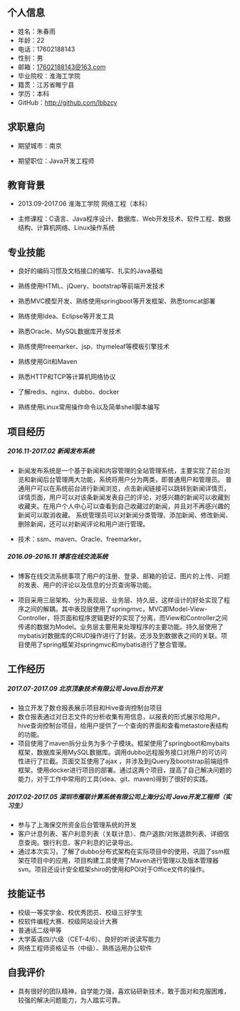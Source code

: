 ## 个人信息

- 姓名：朱春雨
- 年龄：22
- 电话：17602188143
- 性别：男
- 邮箱：17602188143@163.com
- 毕业院校：淮海工学院
- 籍贯：江苏省睢宁县
- 学历：本科
- GitHub：http://github.com/lbbzcy

## 求职意向

- 期望城市：南京

- 期望职位：Java开发工程师

## 教育背景

- 2013.09-2017.06		淮海工学院		网络工程（本科）

- 主修课程：C语言、Java程序设计、数据库、Web开发技术、软件工程、数据结构、计算机网络、Linux操作系统

## 专业技能

- 良好的编码习惯及文档接口的编写、扎实的Java基础

- 熟练使用HTML、jQuery、bootstrap等前端开发技术

- 熟悉MVC模型开发、熟练使用springboot等开发框架、熟悉tomcat部署

- 熟练使用Idea、Eclipse等开发工具

- 熟悉Oracle、MySQL数据库开发技术

- 熟练使用freemarker、jsp、thymeleaf等模板引擎技术

- 熟练使用Git和Maven

- 熟悉HTTP和TCP等计算机网络协议

- 了解redis、nginx、dubbo、docker

- 熟练使用Linux常用操作命令以及简单shell脚本编写


## 项目经历

##### 2016.11-2017.02			新闻发布系统 
- 新闻发布系统是一个基于新闻和内容管理的全站管理系统，主要实现了前台浏览和新闻后台管理两大功能，系统将用户分为两类，即普通用户和管理员。 普通用户可以在系统前台进行新闻浏览，点击新闻链接可以跳转到新闻详情页，详情页面，用户可以对该条新闻发表自己的评论，对感兴趣的新闻可以收藏到收藏夹。在用户个人中心可以查看到自己收藏过的新闻，并且对不再感兴趣的新闻可以取消收藏。 系统管理员可以对新闻分类管理、添加新闻、修改新闻、删除新闻，还可以对新闻评论和用户进行管理。

- 技术：ssm、maven、Oracle、freemarker。


##### 2016.09-2016.11		       博客在线交流系统


- 博客在线交流系统事项了用户的注册、登录、邮箱的验证、图片的上传、问题的发表、用户的评论以及信息的分页查询等功能。

- 项目采用三层架构、分为表现层、业务层、持久层，这样设计的好处实现了程序之间的解耦。其中表现层使用了springmvc，MVC即Model-View-Controller，将页面和程序逻辑更好的实现了分离，而View和Controller之间传递的数据为Model。业务层主要用来处理程序的主要功能。持久层使用了mybatis对数据库的CRUD操作进行了封装。还涉及到数据表之间的关联。项目使用了spring框架对springmvc和mybatis进行了整合管理。


## 工作经历

##### 2017.07-2017.09             北京顶象技术有限公司                           Java后台开发

- 独立开发了数仓报表展示项目和Hive查询控制台项目
- 数仓报表通过对日志文件的分析收集有用信息，以报表的形式展示给用户。hive查询控制台项目，给用户提供了一个查询的界面和查看metastore表结构的功能。
- 项目使用了maven拆分业务为多个子模块。框架使用了springboot和mybaits 框架，数据库采用MySQL数据库。调用dubbo远程服务接口对用户的可访问性进行了拦截。页面交互使用了ajax ，并涉及到jQuery及bootstrap前端组件框架。使用docker进行项目的部署。通过这两个项目，提高了自己解决问题的能力，对于工作中常用的工具(idea、git、maven)得到了很好的实践。

##### 2017.02-2017.05             深圳市雁联计算系统有限公司上海分公司           Java开发工程师（实习生）

- 参与了上海保交所资金后台管理系统的开发
- 客户计息列表、客户利息列表（关联计息）、商户退款/对账退款列表、详细信息查询。银行利息、客户利息的记录导出。
- 通过本次实习，了解了dubbo分布式架构在实际项目中的使用，巩固了ssm框架在项目中的应用，项目构建工具使用了Maven进行管理以及版本管理器svn。项目还设计安全框架shiro的使用和POI对于Office文件的操作。

## 技能证书

- 校级一等奖学金、校优秀团员、校级三好学生
- 校软件编程大赛、校级网站设计大赛
- 普通话二级甲等
- 大学英语四/六级（CET-4/6）、良好的听说读写能力
- 网络工程师资格证书（中级）、熟练运用办公软件

## 自我评价

- 具有很好的团队精神，自学能力强，喜欢钻研新技术，敢于面对和克服困难，较强的解决问题能力，为人踏实可靠。